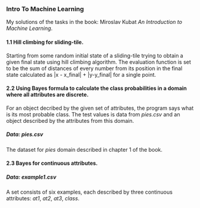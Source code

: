 ### Intro To Machine Learning
My solutions of the tasks in the book: Miroslav Kubat *An Introduction to Machine Learning*.
#### 1.1 Hill climbing for sliding-tile.
Starting from some random initial state of a sliding-tile trying to obtain a given final state using hill climbing algorithm.
The evaluation function is set to be the sum of distances of every number from its position in the final state calculated as
|x - x_final| + |y-y_final| for a single point.
#### 2.2 Using Bayes formula to calculate the class probabilities in a domain where all attributes are discrete.
For an object decribed by the given set of attributes, the program says what is its most probable class. The test values is data from *pies.csv* and an object described by the attributes from this domain. 
##### Data: *pies.csv*
The dataset for *pies* domain described in chapter 1 of the book.
#### 2.3 Bayes for continuous attributes.
##### Data: *example1.csv*
A set consists of six examples, each described by three continuous
attributes: *at1*, *at2*, *at3*, *class*. 
